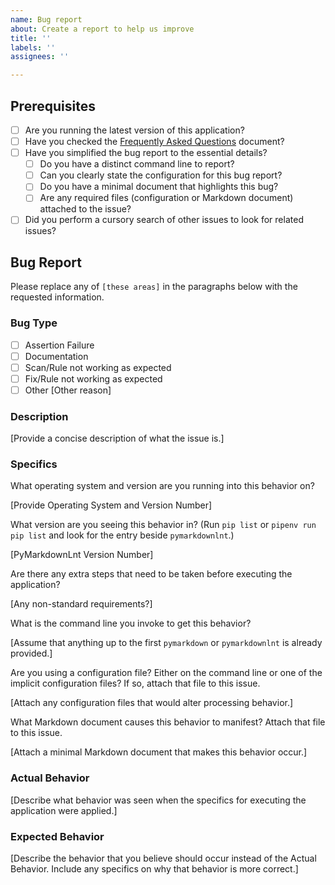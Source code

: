 ```yaml
---
name: Bug report
about: Create a report to help us improve
title: ''
labels: ''
assignees: ''

---
```


## Prerequisites

* [ ] Are you running the latest version of this application?
* [ ] Have you checked the [Frequently Asked Questions](https://github.com/jackdewinter/pymarkdown/blob/main/docs/faq.md) document?
* [ ] Have you simplified the bug report to the essential details?
  * [ ] Do you have a distinct command line to report?
  * [ ] Can you clearly state the configuration for this bug report?
  * [ ] Do you have a minimal document that highlights this bug?
  * [ ] Are any required files (configuration or Markdown document) attached to the issue?
* [ ] Did you perform a cursory search of other issues to look for related issues?

## Bug Report

Please replace any of `[these areas]` in the paragraphs below with the requested information.

### Bug Type

* [ ] Assertion Failure
* [ ] Documentation
* [ ] Scan/Rule not working as expected
* [ ] Fix/Rule not working as expected
* [ ] Other
  [Other reason]

### Description

[Provide a concise description of what the issue is.]

### Specifics

What operating system and version are you running into this behavior on?

[Provide Operating System and Version Number]

What version are you seeing this behavior in? (Run `pip list` or `pipenv run pip list` and look for the entry beside `pymarkdownlnt`.)

[PyMarkdownLnt Version Number]

Are there any extra steps that need to be taken before executing the application?

[Any non-standard requirements?]

What is the command line you invoke to get this behavior?

[Assume that anything up to the first `pymarkdown` or `pymarkdownlnt` is already provided.]

Are you using a configuration file? Either on the command line or one of the implicit configuration files? If so, attach that file to this issue.

[Attach any configuration files that would alter processing behavior.]

What Markdown document causes this behavior to manifest?  Attach that file to this issue.

[Attach a minimal Markdown document that makes this behavior occur.]

### Actual Behavior

[Describe what behavior was seen when the specifics for executing the application were applied.]

### Expected Behavior

[Describe the behavior that you believe should occur instead of the Actual Behavior. Include any specifics on why that behavior is more correct.]
